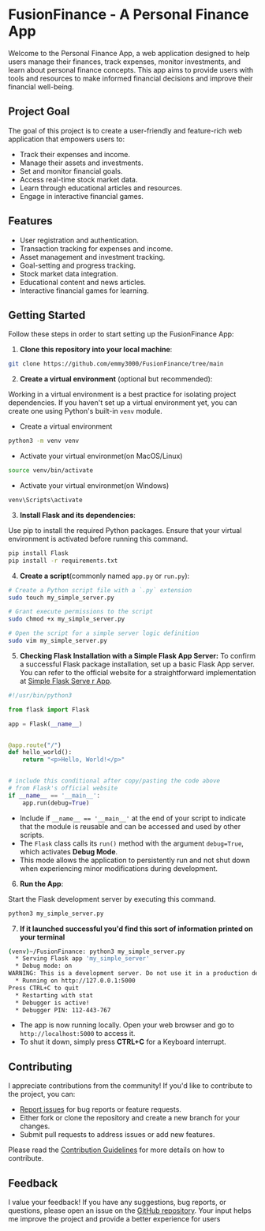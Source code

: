 # FusionFinance - A Personal Finance App

Welcome to the Personal Finance App, a web application designed to help users manage their finances,
track expenses, monitor investments, and learn about personal finance concepts. This app aims to 
provide users with tools and resources to make informed financial decisions and improve their
financial well-being.

## Project Goal
The goal of this project is to create a user-friendly and feature-rich web application that
empowers users to:

- Track their expenses and income.
- Manage their assets and investments.
- Set and monitor financial goals.
- Access real-time stock market data.
- Learn through educational articles and resources.
- Engage in interactive financial games.

## Features
- User registration and authentication.
- Transaction tracking for expenses and income.
- Asset management and investment tracking.
- Goal-setting and progress tracking.
- Stock market data integration.
- Educational content and news articles.
- Interactive financial games for learning.


## Getting Started
Follow these steps in order to start setting up the FusionFinance App:

1. **Clone this repository into your local machine**:

```bash
git clone https://github.com/emmy3000/FusionFinance/tree/main
```



2. **Create a virtual environment** (optional but recommended):

Working in a virtual environment is a best practice for isolating project dependencies.
If you haven't set up a virtual environment yet, you can create one using Python's built-in `venv` module.

- Create a virtual environment
```bash
python3 -m venv venv
```

- Activate your virtual environmet(on MacOS/Linux)
```bash
source venv/bin/activate
```

- Activate your virtual environmet(on Windows)
```bash
venv\Scripts\activate
```



3. **Install Flask and its dependencies**:

Use pip to install the required Python packages. Ensure that your virtual environment is activated before running this command.
```bash
pip install Flask
pip install -r requirements.txt
```



4. **Create a script**(commonly named `app.py` or `run.py`):

```bash
# Create a Python script file with a `.py` extension
sudo touch my_simple_server.py

# Grant execute permissions to the script
sudo chmod +x my_simple_server.py

# Open the script for a simple server logic definition
sudo vim my_simple_server.py
```



5. **Checking Flask Installation with a Simple Flask App Server:**
To confirm a successful Flask package installation, set up a basic Flask App server.
You can refer to the official website for a straightforward implementation at [Simple Flask Serve
r App](https://flask.palletsprojects.com/en/2.3.x/quickstart/).

```python
#!/usr/bin/python3

from flask import Flask

app = Flask(__name__)


@app.route("/")
def hello_world():
    return "<p>Hello, World!</p>"


# include this conditional after copy/pasting the code above
# from Flask's official website
if __name__ == '__main__':
    app.run(debug=True)

```
- Include if `__name__ == '__main__'` at the end of your script to indicate that the module is reusable and can be 
accessed and used by other scripts.
- The `Flask` class calls its `run()` method with the argument `debug=True`, which activates **Debug Mode**. 
- This mode allows the application to persistently run and not shut down when experiencing minor modifications during 
   development.



6. **Run the App**:

Start the Flask development server by executing this command.
```bash
python3 my_simple_server.py
```



7. **If it launched successful you'd find this sort of information printed on your terminal**
```bash
(venv)~/FusionFinance: python3 my_simple_server.py
  * Serving Flask app 'my_simple_server'
  * Debug mode: on
WARNING: This is a development server. Do not use it in a production deployment. Use a production WSGI server instead.
  * Running on http://127.0.0.1:5000
Press CTRL+C to quit
  * Restarting with stat
  * Debugger is active!
  * Debugger PIN: 112-443-767

```
- The app is now running locally. Open your web browser and go to `http://localhost:5000` to access it.
- To shut it down, simply press **CTRL+C** for a Keyboard interrupt.


## Contributing

I appreciate contributions from the community! If you'd like to contribute to the project, you can:

- [Report issues](https://github.com/emmy3000/FusionFinance/issues) for bug reports or feature requests.
- Either fork or clone the repository and create a new branch for your changes.
- Submit pull requests to address issues or add new features.

Please read the [Contribution Guidelines](CONTRIBUTING.md) for more details on how to contribute.



## Feedback

I value your feedback! If you have any suggestions, bug reports, or questions, please open an issue
on the [GitHub repository](https://github.com/emmy3000). Your input helps me improve the project and provide a better
experience for users

